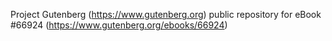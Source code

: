 Project Gutenberg (https://www.gutenberg.org) public repository for
eBook #66924 (https://www.gutenberg.org/ebooks/66924)
